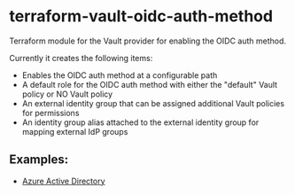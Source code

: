 # terraform-vault-oidc-auth-method
Terraform module for the Vault provider for enabling the OIDC auth method.

Currently it creates the following items:
- Enables the OIDC auth method at a configurable path
- A default role for the OIDC auth method with either the "default" Vault policy or NO Vault policy
- An external identity group that can be assigned additional Vault policies for permissions
- An identity group alias attached to the external identity group for mapping external IdP groups

## Examples:
- [Azure Active Directory](https://github.com/bmcdonald05/terraform-vault-oidc-auth-method/tree/master/examples/azure-active-directory)